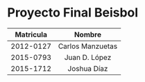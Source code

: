 # Proyecto Final Beisbol

| Matricula     |Nombre            |    
| ------------- |:---------------: |
| 2012-0127     | Carlos Manzuetas |
| 2015-0793     | Juan D. López    |
| 2015-1712     |Joshua Díaz       |   
